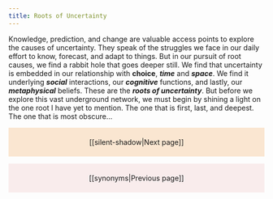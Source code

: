 ```yaml
---
title: Roots of Uncertainty
---
```

Knowledge, prediction, and change are valuable access points to explore the causes of uncertainty. They speak of the struggles we face in our daily effort to know, forecast, and adapt to things. But in our pursuit of root causes, we find a rabbit hole that goes deeper still. We find that uncertainty is embedded in our relationship with **choice**, ***time*** and ***space***. We find it underlying ***social*** interactions, our ***cognitive*** functions, and lastly, our ***metaphysical*** beliefs. These are the ***roots of uncertainty***.  But before we explore this vast underground network, we must begin by shining a light on the one root I have yet to mention. The one that is first, last, and deepest. The one that is most obscure... 


<p style="text-align: center; background-color: #fae6d1; padding: 20px">[[silent-shadow|Next page]]</p>
<p style="text-align: center; background-color: #f9ecec; padding: 20px">[[synonyms|Previous page]]</p>
